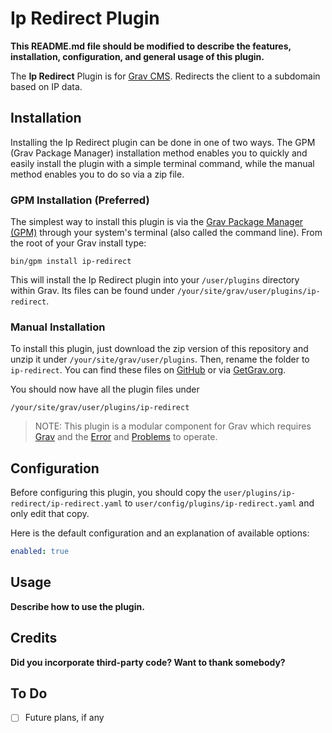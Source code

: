 # Ip Redirect Plugin

**This README.md file should be modified to describe the features, installation, configuration, and general usage of this plugin.**

The **Ip Redirect** Plugin is for [Grav CMS](http://github.com/getgrav/grav). Redirects the client to a subdomain based on IP data.

## Installation

Installing the Ip Redirect plugin can be done in one of two ways. The GPM (Grav Package Manager) installation method enables you to quickly and easily install the plugin with a simple terminal command, while the manual method enables you to do so via a zip file.

### GPM Installation (Preferred)

The simplest way to install this plugin is via the [Grav Package Manager (GPM)](http://learn.getgrav.org/advanced/grav-gpm) through your system's terminal (also called the command line).  From the root of your Grav install type:

    bin/gpm install ip-redirect

This will install the Ip Redirect plugin into your `/user/plugins` directory within Grav. Its files can be found under `/your/site/grav/user/plugins/ip-redirect`.

### Manual Installation

To install this plugin, just download the zip version of this repository and unzip it under `/your/site/grav/user/plugins`. Then, rename the folder to `ip-redirect`. You can find these files on [GitHub](https://github.com/rvnue/grav-plugin-ip-redirect) or via [GetGrav.org](http://getgrav.org/downloads/plugins#extras).

You should now have all the plugin files under

    /your/site/grav/user/plugins/ip-redirect
	
> NOTE: This plugin is a modular component for Grav which requires [Grav](http://github.com/getgrav/grav) and the [Error](https://github.com/getgrav/grav-plugin-error) and [Problems](https://github.com/getgrav/grav-plugin-problems) to operate.

## Configuration

Before configuring this plugin, you should copy the `user/plugins/ip-redirect/ip-redirect.yaml` to `user/config/plugins/ip-redirect.yaml` and only edit that copy.

Here is the default configuration and an explanation of available options:

```yaml
enabled: true
```

## Usage

**Describe how to use the plugin.**

## Credits

**Did you incorporate third-party code? Want to thank somebody?**

## To Do

- [ ] Future plans, if any

